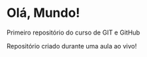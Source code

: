 # Olá, Mundo!
 Primeiro repositório do curso de GIT e GitHub

 Repositório criado durante uma aula ao vivo!
